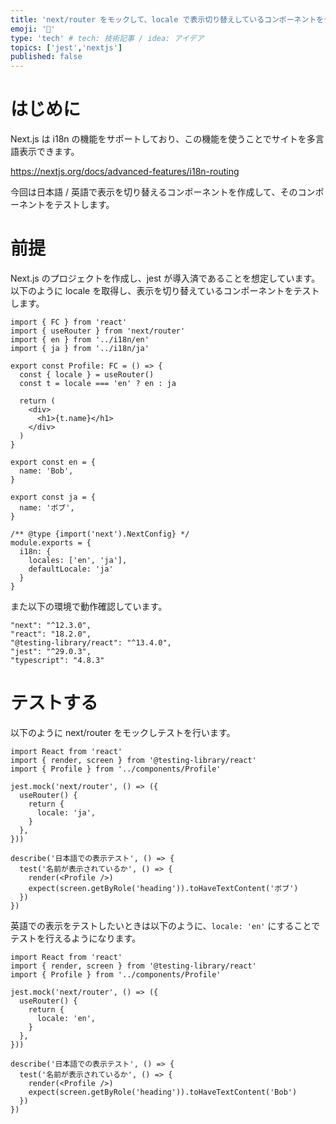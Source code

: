 ```yaml
---
title: 'next/router をモックして、locale で表示切り替えしているコンポーネントをテストする'
emoji: '🐧'
type: 'tech' # tech: 技術記事 / idea: アイデア
topics: ['jest','nextjs']
published: false
---
```


# はじめに
Next.js は i18n の機能をサポートしており、この機能を使うことでサイトを多言語表示できます。

https://nextjs.org/docs/advanced-features/i18n-routing

今回は日本語 / 英語で表示を切り替えるコンポーネントを作成して、そのコンポーネントをテストします。


# 前提
Next.js のプロジェクトを作成し、jest が導入済であることを想定しています。
以下のように locale を取得し、表示を切り替えているコンポーネントをテストします。

```tsx: Profile.tsx
import { FC } from 'react'
import { useRouter } from 'next/router'
import { en } from '../i18n/en'
import { ja } from '../i18n/ja'

export const Profile: FC = () => {
  const { locale } = useRouter()
  const t = locale === 'en' ? en : ja
  
  return (
    <div>
      <h1>{t.name}</h1>
    </div>
  )
}
```

```ts: en.ts
export const en = {
  name: 'Bob',
}
```

```ts: ja.ts
export const ja = {
  name: 'ボブ',
}
```

```js: next.config.js
/** @type {import('next').NextConfig} */
module.exports = {
  i18n: {
    locales: ['en', 'ja'],
    defaultLocale: 'ja'
  }
}

```

また以下の環境で動作確認しています。
```
"next": "^12.3.0",
"react": "18.2.0",
"@testing-library/react": "^13.4.0",
"jest": "^29.0.3",
"typescript": "4.8.3"
```

# テストする
以下のように next/router をモックしテストを行います。
```tsx: ProfileJa.test.tsx
import React from 'react'
import { render, screen } from '@testing-library/react'
import { Profile } from '../components/Profile'

jest.mock('next/router', () => ({
  useRouter() {
    return {
      locale: 'ja',
    }
  },
}))

describe('日本語での表示テスト', () => {
  test('名前が表示されているか', () => {
    render(<Profile />)
    expect(screen.getByRole('heading')).toHaveTextContent('ボブ')
  })
})
```

英語での表示をテストしたいときは以下のように、`locale: 'en'` にすることでテストを行えるようになります。

```tsx: ProfileEn.test.tsx
import React from 'react'
import { render, screen } from '@testing-library/react'
import { Profile } from '../components/Profile'

jest.mock('next/router', () => ({
  useRouter() {
    return {
      locale: 'en',
    }
  },
}))

describe('日本語での表示テスト', () => {
  test('名前が表示されているか', () => {
    render(<Profile />)
    expect(screen.getByRole('heading')).toHaveTextContent('Bob')
  })
})

